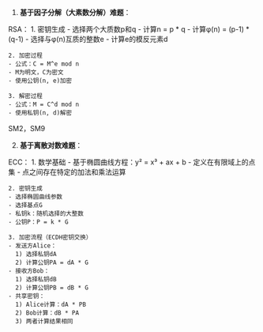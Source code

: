 1. **基于因子分解（大素数分解）难题**：
  
  RSA：
	1. 密钥生成
	- 选择两个大质数p和q
	- 计算n = p * q
	- 计算φ(n) = (p-1) * (q-1)
	- 选择与φ(n)互质的整数e
	- 计算e的模反元素d
	
	2. 加密过程
	- 公式：C = M^e mod n
	- M为明文，C为密文
	- 使用公钥(n, e)加密
	
	3. 解密过程
	- 公式：M = C^d mod n
	- 使用私钥(n, d)解密

  SM2，SM9
  
2. **基于离散对数难题**：
  
  ECC：
	1. 数学基础
	- 基于椭圆曲线方程：y² = x³ + ax + b
	- 定义在有限域上的点集
	- 点之间存在特定的加法和乘法运算
	
	2. 密钥生成
	- 选择椭圆曲线参数
	- 选择基点G
	- 私钥k：随机选择的大整数
	- 公钥P：P = k * G
	
	3. 加密流程（ECDH密钥交换）
	- 发送方Alice：
	  1) 选择私钥dA
	  2) 计算公钥PA = dA * G
	- 接收方Bob：
	  1) 选择私钥dB
	  2) 计算公钥PB = dB * G
	- 共享密钥：
	  1) Alice计算：dA * PB
	  2) Bob计算：dB * PA
	  3) 两者计算结果相同